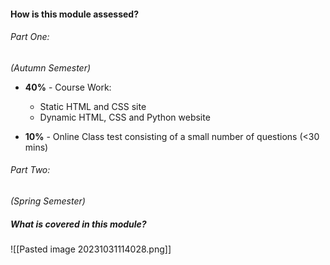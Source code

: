 
#### How is this module assessed?
###### Part One:
*(Autumn Semester)*

- **40%** - Course Work:
	- Static HTML and CSS site
	- Dynamic HTML, CSS and Python website

- **10%** - Online Class test consisting of a small number of questions (<30 mins)

###### Part Two:
*(Spring Semester)*


##### What is covered in this module?

![[Pasted image 20231031114028.png]]


